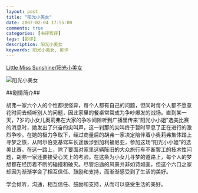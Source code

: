 ```yaml
---
layout: post
title: "阳光小美女"
date: 2007-02-04 17:55:00
comments: true
categories: [书评影评]
tags: [影评]
description: 阳光小美女
keywords: 阳光小美女, 影评
---
```


[Little Miss Sunshine/阳光小美女](http://movie.douban.com/subject/1777612/)

![阳光小美女](http://img3.douban.com/view/movie_poster_cover/spst/public/p792394752.jpg)

##剧情简介##

胡弗一家六个人的个性都很怪异，每个人都有自己的问题，但同时每个人都不愿意花时间去倾听别人的问题，因此家里的餐桌常常成为争吵爆发的战场。直到某一天，7岁的小女儿奥莉弗在大家的争吵间隙听到广播里传来“阳光小小姐”选美比赛的消息时，她发出了兴奋的尖叫声，这一刹那的尖叫终于暂时平息了正在进行的激烈争吵。在她的极力争取下，经过商量后的胡弗一家决定陪伴着小奥莉弗集体踏上寻梦之旅，从阿尔伯克基驾车长途跋涉到加利福尼亚，参加这场“阳光小小姐”的选美比赛。在这一路上，除了要面对家里这辆陈旧的大众旅行车不断罢工的技术性问题，胡弗一家还要接受心灵上的考验。在这条为小女儿寻梦的道路上，每个人的梦想都在经历着不断的碰撞和破灭。尽管沿途的风景并非如诗如画，但这个六口之家却因为渐渐学会了相互信任、鼓励和支持，而渐渐感受到了生活的美好。

学会倾听，沟通，相互信任、鼓励和支持，从而可以感受生活的美好。
